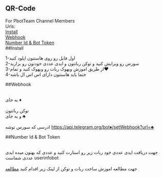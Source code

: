 ## QR-Code
For PbotTeam Channel Members<br>
Urls:<br>
[Install](https://github.com/PBotTeam/QR-Code#install)<br>
[Webhook](https://github.com/PBotTeam/QR-Code#Webhook)<br>
[Number Id & Bot Token](https://github.com/PBotTeam/QR-Code#number-id--bot-token)<br>
##Install

1-اول فایل رو روی هاستتون اپلود کنید<br>
2-سورس رو ویرایش کنید و توکن رباتتون و ایدی عددی خودتون رو بزارید<br>
3-از طریق اموزش وبهوک ربات رو وبهوک کنید و تمام♥<br>
4-حتما باید هاستتون دارای اس اس ال باشه<br>

##Webhook

<br>به جای
♦<br>
<br>توکن رباتتون
<br>و به جای
♣<br>
<br>ادرسی که سورس توشه
https://api.telegram.org/bot♦/setWebhook?url=♣

##Number Id & Bot Token

<br>جهت دریافت ایدی عددی خود ربات زیر رو استارت کنید و عددی که بهتون میده ایدی عددی شماست
userinfobot<br>
<br>جهت مطالعه اموزش ساخت ربات و توکن از لینک زیر اقدام کنید
[مطالعه](https://t.me/PvCreators/7)

